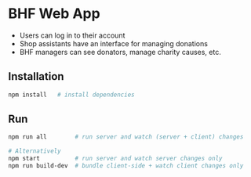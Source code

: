 # BHF Web App

- Users can log in to their account
- Shop assistants have an interface for managing donations
- BHF managers can see donators, manage charity causes, etc.

## Installation

```sh
npm install   # install dependencies
```

## Run

```sh
npm run all        # run server and watch (server + client) changes

# Alternatively
npm start          # run server and watch server changes only
npm run build-dev  # bundle client-side + watch client changes only
```
